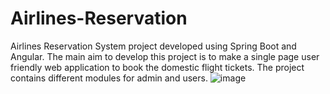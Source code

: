 # Airlines-Reservation

Airlines Reservation System project developed using Spring Boot and Angular. The main aim to develop this project is to make a single page user friendly web application to book the domestic flight tickets. The project contains different modules for admin and users.
![image](https://user-images.githubusercontent.com/60641490/235595054-3d1e35b1-6931-43a1-9588-d7f4064416fd.png)
